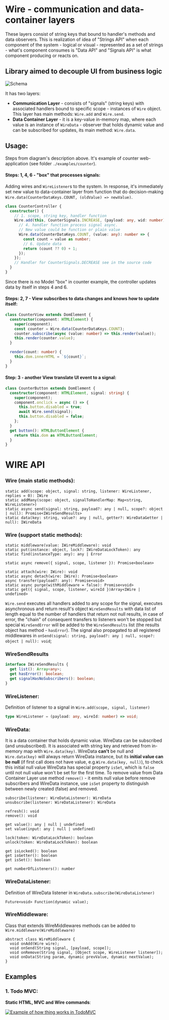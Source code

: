 # Wire - communication and data-container layers
These layers consist of string keys that bound to handler's methods and data observers. This is realization of idea of "Strings API" when each component of the system - logical or visual - represented as a set of strings - what's component consumes is "Data API" and "Signals API" is what component producing or reacts on.

## Library aimed to decouple UI from business logic
![Schema](https://github.com/WiresWare/wire_dart/raw/master/assets/wire-schema.jpeg)

It has two layers:
- **Communication Layer** - consists of "signals" (string keys) with associated handlers bound to specific scope - instances of `Wire` object. This layer has main methods: `Wire.add` and `Wire.send`.
- **Data Container Layer** - it is a key-value in-memory map, where each value is an instance of `WireData` - observer that holds dynamic value and can be subscribed for updates, its main method: `Wire.data`.

## Usage:

Steps from diagram's description above. It's example of counter web-application (see folder `./examples/counter`).

#### Steps: 1, 4, 6 - "box" that processes signals:
Adding wires and `WireListener`s to the system. In response, it's immediately set new value to data-container layer from function that do decision-making `Wire.data(CounterDataKeys.COUNT, (oldValue) => newValue)`.

```typescript
class CounterController {
  constructor() {
    // 1. scope, string key, handler function
    Wire.add(this, CounterSignals.INCREASE, (payload: any, wid: number) => {
      // 4. handler function process signal async. 
      // New value could be function or plain value
      Wire.data(CounterDataKeys.COUNT, (value: any): number => {
        const count = value as number;
        // 6. Update data
        return (count ?? 0) + 1;
      });
    });
    // Handler for CounterSignals.DECREASE see in the source code
  }
}
```

Since there is no Model "box" in counter example, the controller updates data by itself in steps 4 and 6.

#### Steps: 2, 7 - View subscribes to data changes and knows how to update itself:

```typescript
class CounterView extends DomElement {
  constructor(component: HTMLElement) {
    super(component);
    const counter = Wire.data(CounterDataKeys.COUNT);
    counter.subscribe(async (value: number) => this.render(value));
    this.render(counter.value);
  }

  render(count: number) {
    this.dom.innerHTML = `${count}`;
  }
}
```

#### Step: 3 - another View translate UI event to a signal:
```typescript
class CounterButton extends DomElement {
  constructor(component: HTMLElement, signal: string) {
    super(component);
    component.onclick = async () => {
      this.button.disabled = true;
      await Wire.send(signal);
      this.button.disabled = false;
    };
  }
  get button(): HTMLButtonElement {
    return this.dom as HTMLButtonElement;
  }
}
```

# WIRE API
### Wire (main static methods):
```
static add(scope: object, signal: string, listener: WireListener, replies = 0): IWire
static addMany(scope: object, signalToHandlerMap: Map<string, WireListener>)
static async send(signal: string, payload?: any | null, scope?: object | null): Promise<IWireSendResults>
static data(key: string, value?: any | null, getter?: WireDataGetter | null): IWireData
```
### Wire (support static methods):
```
static middleware(value: IWireMiddleware): void
static put(instance: object, lock?: IWireDataLockToken): any
static find(instanceType: any): any | Error

static async remove({ signal, scope, listener }): Promise<boolean> 

static attach(wire: IWire): void
static async detach(wire: IWire): Promise<boolean>
async transfer(payload?: any): Promise<void>
static async purge(withMiddleware = false): Promise<void>
static get({ signal, scope, listener, wireId })Array<IWire | undefined>
```
`Wire.send` executes all handlers added to any scope for the signal, executes asynchronous and return result's object `WireSendResults` with data list of length equal to the number of handlers that return not null results, in case of error, the "chain" of consequent transfers to listeners won't be stopped but special `WireSendError` will be added to the `WireSendResults` list (the results object has method - `hasError`). The signal also propagated to all registered middlewares in `onSend(signal: string, payload?: any | null, scope?: object | null): void`;

### WireSendResults
```typescript
interface IWireSendResults {
  get list(): Array<any>;
  get hasError(): boolean;
  get signalHasNoSubscribers(): boolean;
}
```

### WireListener<T>:
Definition of listener to a signal in `Wire.add(scope, signal, listener)`
```typescript
type WireListener = (payload: any, wireId: number) => void;
```

### WireData<T>:
It is a data container that holds dynamic value. WireData can be subscribed (and unsubscribed). It is associated with string key and retrieved from in-memory map with `Wire.data(key)`. WireData **can't** be null and `Wire.data(key)` will always return WireData instance, but its **initial value can be null** (if first call does not have value, e.g.`Wire.data(key, null)`), to check this initial null value WireData has special property `isSet`, which is `false` until not null value won't be set for the first time. To remove value from Data Container Layer use method `remove()` - it emits null value before remove subscribers and WireData instance, use `isSet` property to distinguish between newly created (false) and removed.

```
subscribe(listener: WireDataListener): WireData
unsubscribe(listener: WireDataListener): WireData

refresh(): void
remove(): void

get value(): any | null | undefined
set value(input: any | null | undefined)

lock(token: WireDataLockToken): boolean
unlock(token: WireDataLockToken): boolean

get isLocked(): boolean
get isGetter(): boolean
get isSet(): boolean

get numberOfListeners(): number
```

### WireDataListener<T>:
Definition of WireData listener in `WireData.subscribe(WireDataListener)`
```
Future<void> Function(dynamic value);
```

### WireMiddleware:
Class that extends WireMiddlewares methods can be added to `Wire.middleware(WireMiddleware)`

```
abstract class WireMiddleware {
  void onAdd(Wire wire);
  void onSend(String signal, [payload, scope]);
  void onRemove(String signal, [Object scope, WireListener listener]);
  void onData(String param, dynamic prevValue, dynamic nextValue);
}
```

## Examples
### 1. Todo MVC:
**Static HTML, MVC and Wire commands**:

[![Example of how thing works in TodoMVC](https://img.youtube.com/vi/G9YCCNSy8Ak/sddefault.jpg)](https://www.youtube.com/watch?v=G9YCCNSy8Ak)
